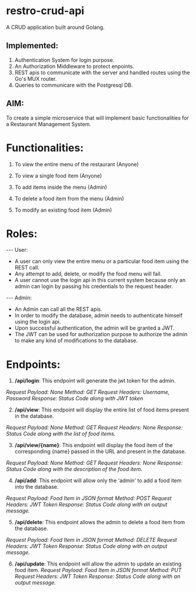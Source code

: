 # restro-crud-api
A CRUD application built around Golang.
## Implemented:
1. Authentication System for login purpose.
2. An Authorization Middleware to protect enpoints.
3. REST apis to communicate with the server and handled routes using the Go's MUX router.
4. Queries to communicare with the Postgresql DB.


## AIM:  

To create a simple microservice that will implement basic functionalities for a Restaurant Management System. 

# Functionalities: 

1. To view the entire menu of the restaurant (Anyone) 

2. To view a single food item (Anyone) 

3. To add items inside the menu (Admin) 

4. To delete a food item from the menu (Admin) 

5. To modify an existing food item (Admin) 

# Roles: 

--- User: 

- A user can only view the entire menu or a particular food item using the REST call.
- Any attempt to add, delete, or modify the food menu will fail. 
- A user cannot use the login api in this current system because only an admin can login by passing his credentials to the request header. 

--- Admin:

- An Admin can call all the REST apis. 
- In order to modify the database, admin needs to authenticate himself using the login api. 
- Upon successful authentication, the admin will be granted a JWT. 
- The JWT can be used for authorization purpose to authorize the admin to make any kind of modifications to the database.

# Endpoints: 

1. **/api/login**: This endpoint will generate the jwt token for the admin. 

*Request Payload: None
Method: GET 
Request Headers: Username, Password 
Response: Status Code along with JWT token*

 

2. **/api/view**: This endpoint will display the entire list of food items present in the database. 

*Request Payload: None 
Method: GET 
Request Headers: None 
Response: Status Code along with the list of food items.* 

 

3. **/api/view/{name}**: This endpoint will display the food item of the corresponding {name} passed in the URL and present in the database. 

*Request Payload: None 
Method: GET 
Request Headers: None 
Response: Status Code along with the description of the food item.*

 

4. **/api/add**: This endpoint will allow only the 'admin' to add a food item into the database. 

*Request Payload: Food Item in JSON format 
Method: POST 
Request Headers: JWT Token 
Response: Status Code along with an output message.*

 

5. **/api/delete**: This endpoint allows the admin to delete a food item from the database. 

*Request Payload: Food Item in JSON format 
Method: DELETE 
Request Headers: JWT Token 
Response: Status Code along with an output message.* 

 
6. **/api/update**: This endpoint will allow the admin to update an existing food item. 
*Request Payload: Food Item in JSON format 
Method: PUT 
Request Headers: JWT Token 
Response: Status Code along with an output message.*
